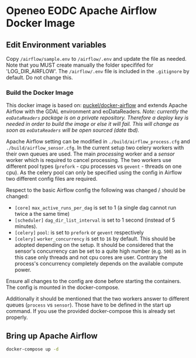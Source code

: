 # Openeo EODC Apache Airflow Docker Image

## Edit Environment variables

Copy `/airflow/sample.env` to `/airflow/.env` and update the file as needed. Note that you MUST create manually the folder specififed for 'LOG_DIR_AIRFLOW'. The `/airflow/.env` file is included in the `.gitignore`
by default. Do not change this.

### Build the Docker Image

This docker image is based on: [puckel/docker-airflow](https://github.com/puckel/docker-airflow) and extends Apache
Airflow with the GDAL environment and eoDataReaders. *Note: currently the `eoDataReaders` package is on a private
repository. Therefore a deploy key is needed in order to build the image or else it will fail. This will change as soon
as `eoDataReaders` will be open sourced (date tbd).*

Apache Airflow setting can be modified in `./build/airflow_process.cfg` and `./build/airflow_sensor.cfg`.
In the current setup two celery workers with their own queues are used. The main _processing_ worker and a _sensor_
worker which is required to cancel processing. The two workers use different pool types (`prefork` - cpu processes
vs `gevent` - threads on one cpu). As the celery pool can only be specified using the config in Airflow two different
config files are required.

Respect to the basic Airflow config the following was changed / should be changed:

  * `[core]` `max_active_runs_per_dag` is set to 1 (a single dag cannot run twice a the same time)
  * `[scheduler]` `dag_dir_list_interval` is set to 1 second (instead of 5 minutes).
  * `[celery]` `pool`: is set to `prefork` or `gevent` respectively
  * `[celery]` `worker_concurrency` is set to `16` by default. This should be adopted depending on the setup.
  It should be considered that the sensor's concurrency can be set to a quite high number (e.g. `500`) as in this case
  only threads and not cpu cores are user. Contrary the process's concurrency completely depends on the available
  compute power.

Ensure all changes to the config are done before starting the containers. The config is mounted in the docker-compose.

Additionally it should be mentioned that the two workers answer to different queues (`process` vs `sensor`). Those have
to be defined in the start up command. If you use the provided docker-compose this is already set properly.

## Bring up Apache Airflow

```bash
docker-compose up -d
```
